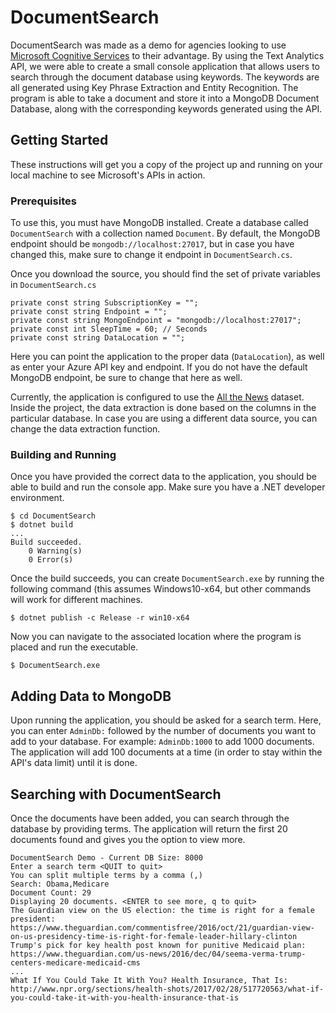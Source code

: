 # DocumentSearch
DocumentSearch was made as a demo for agencies looking to use [Microsoft Cognitive Services](https://azure.microsoft.com/en-us/services/cognitive-services/) to their advantage. By using the Text Analytics API, we were able to create a small console application that allows users to search through the document database using keywords. The keywords are all generated using Key Phrase Extraction and Entity Recognition. The program is able to take a document and store it into a MongoDB Document Database, along with the corresponding keywords generated using the API.

## Getting Started
These instructions will get you a copy of the project up and running on your local machine to see Microsoft's APIs in action.

### Prerequisites
To use this, you must have MongoDB installed. Create a database called `DocumentSearch` with a collection named `Document`. By default, the MongoDB endpoint should be `mongodb://localhost:27017`, but in case you have changed this, make sure to change it endpoint in `DocumentSearch.cs`.

Once you download the source, you should find the set of private variables in `DocumentSearch.cs`

```
private const string SubscriptionKey = "";
private const string Endpoint = "";
private const string MongoEndpoint = "mongodb://localhost:27017";
private const int SleepTime = 60; // Seconds
private const string DataLocation = "";
```
Here you can point the application to the proper data (`DataLocation`), as well as enter your Azure API key and endpoint. If you do not have the default MongoDB endpoint, be sure to change that here as well.

Currently, the application is configured to use the [All the News](https://www.kaggle.com/snapcrack/all-the-news) dataset. Inside the project, the data extraction is done based on the columns in the particular database. In case you are using a different data source, you can change the data extraction function.

### Building and Running
Once you have provided the correct data to the application, you should be able to build and run the console app. Make sure you have a .NET developer environment.

```shell
$ cd DocumentSearch
$ dotnet build
...
Build succeeded.
    0 Warning(s)
    0 Error(s)
```
Once the build succeeds, you can create `DocumentSearch.exe` by running the following command (this assumes Windows10-x64, but other commands will work for different machines.

```shell
$ dotnet publish -c Release -r win10-x64
```
Now you can navigate to the associated location where the program is placed and run the executable.
```shell
$ DocumentSearch.exe
```

## Adding Data to MongoDB
Upon running the application, you should be asked for a search term. Here, you can enter `AdminDb:` followed by the number of documents you want to add to your database. For example: `AdminDb:1000` to add 1000 documents.
The application will add 100 documents at a time (in order to stay within the API's data limit) until it is done.

## Searching with DocumentSearch
Once the documents have been added, you can search through the database by providing terms. The application will return the first 20 documents found and gives you the option to view more.

```
DocumentSearch Demo - Current DB Size: 8000
Enter a search term <QUIT to quit>
You can split multiple terms by a comma (,)
Search: Obama,Medicare
Document Count: 29
Displaying 20 documents. <ENTER to see more, q to quit>
The Guardian view on the US election: the time is right for a female president: https://www.theguardian.com/commentisfree/2016/oct/21/guardian-view-on-us-presidency-time-is-right-for-female-leader-hillary-clinton
Trump's pick for key health post known for punitive Medicaid plan: https://www.theguardian.com/us-news/2016/dec/04/seema-verma-trump-centers-medicare-medicaid-cms
...
What If You Could Take It With You? Health Insurance, That Is: http://www.npr.org/sections/health-shots/2017/02/28/517720563/what-if-you-could-take-it-with-you-health-insurance-that-is
```
